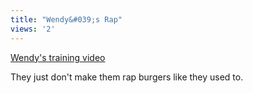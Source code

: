```yaml
---
title: "Wendy&#039;s Rap"
views: '2'
---
```

<p><a href="https://www.nassassin.com/misc/WendysGrillSkill.mov">Wendy's training video</a></p>
<p>They just don't make them rap burgers like they used to.</p>
